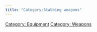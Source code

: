 ```yaml
---
title: "Category:Stabbing weapons"
---
```


[Category: Equipment](Category:_Equipment "wikilink") [Category:
Weapons](Category:_Weapons "wikilink")